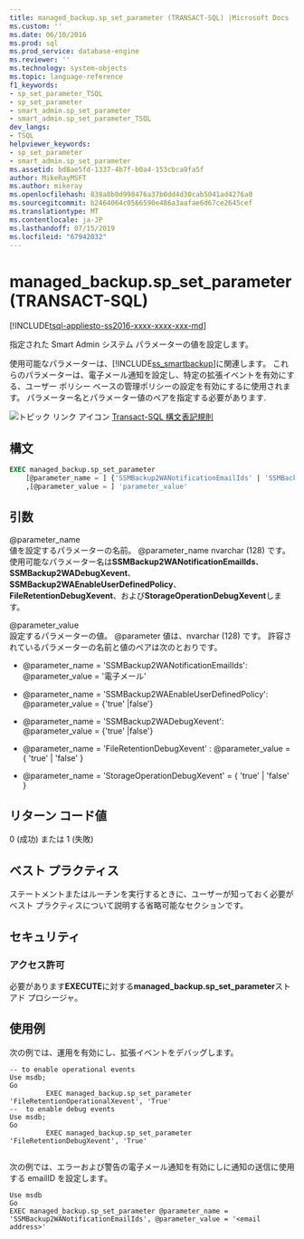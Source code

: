 ```yaml
---
title: managed_backup.sp_set_parameter (TRANSACT-SQL) |Microsoft Docs
ms.custom: ''
ms.date: 06/10/2016
ms.prod: sql
ms.prod_service: database-engine
ms.reviewer: ''
ms.technology: system-objects
ms.topic: language-reference
f1_keywords:
- sp_set_parameter_TSQL
- sp_set_parameter
- smart_admin.sp_set_parameter
- smart_admin.sp_set_parameter_TSQL
dev_langs:
- TSQL
helpviewer_keywords:
- sp_set_parameter
- smart_admin.sp_set_parameter
ms.assetid: bd8ae5fd-1337-4b7f-b0a4-153cbca9fa5f
author: MikeRayMSFT
ms.author: mikeray
ms.openlocfilehash: 838a8b0d998476a37b0dd4d30cab5041ad4276a0
ms.sourcegitcommit: b2464064c0566590e486a3aafae6d67ce2645cef
ms.translationtype: MT
ms.contentlocale: ja-JP
ms.lasthandoff: 07/15/2019
ms.locfileid: "67942032"
---
```

# <a name="managedbackupspsetparameter-transact-sql"></a>managed_backup.sp_set_parameter (TRANSACT-SQL)
[!INCLUDE[tsql-appliesto-ss2016-xxxx-xxxx-xxx-md](../../includes/tsql-appliesto-ss2016-xxxx-xxxx-xxx-md.md)]

  指定された Smart Admin システム パラメーターの値を設定します。  
  
 使用可能なパラメーターは、[!INCLUDE[ss_smartbackup](../../includes/ss-smartbackup-md.md)]に関連します。 これらのパラメーターは、電子メール通知を設定し、特定の拡張イベントを有効にする、ユーザー ポリシー ベースの管理ポリシーの設定を有効にするに使用されます。 パラメーター名とパラメーター値のペアを指定する必要があります.  

  
 ![トピック リンク アイコン](../../database-engine/configure-windows/media/topic-link.gif "トピック リンク アイコン") [Transact-SQL 構文表記規則](../../t-sql/language-elements/transact-sql-syntax-conventions-transact-sql.md)  
  
## <a name="syntax"></a>構文  
  
```sql  
EXEC managed_backup.sp_set_parameter   
    [@parameter_name = ] {'SSMBackup2WANotificationEmailIds' | 'SSMBackup2WAEnableUserDefinedPolicy' | 'SSMBackup2WADebugXevent' | 'FileRetentionDebugXevent' | 'StorageOperationDebugXevent'}  
    ,[@parameter_value = ] 'parameter_value'  
```  
  
##  <a name="Arguments"></a> 引数  
 @parameter_name  
 値を設定するパラメーターの名前。 @parameter_name nvarchar (128) です。 使用可能なパラメーター名は**SSMBackup2WANotificationEmailIds**、 **SSMBackup2WADebugXevent**、 **SSMBackup2WAEnableUserDefinedPolicy**、 **FileRetentionDebugXevent**、および**StorageOperationDebugXevent**します。  
  
 @parameter_value  
 設定するパラメーターの値。 @parameter 値は、nvarchar (128) です。  許容されているパラメーターの名前と値のペアは次のとおりです。  
  
-   @parameter_name = 'SSMBackup2WANotificationEmailIds': @parameter_value = '電子メール'  
  
-   @parameter_name = 'SSMBackup2WAEnableUserDefinedPolicy': @parameter_value = {'true' |false'}  
  
-   @parameter_name = 'SSMBackup2WADebugXevent': @parameter_value = {'true' |false'}  
  
-   @parameter_name = 'FileRetentionDebugXevent' : @parameter_value  = { 'true' | 'false' }  
  
-   @parameter_name = 'StorageOperationDebugXevent' = { 'true' | 'false' }  
  
## <a name="return-code-value"></a>リターン コード値  
 0 (成功) または 1 (失敗)  
  
## <a name="best-practices"></a>ベスト プラクティス  
 ステートメントまたはルーチンを実行するときに、ユーザーが知っておく必要がベスト プラクティスについて説明する省略可能なセクションです。  
  
## <a name="security"></a>セキュリティ  
  
### <a name="permissions"></a>アクセス許可  
 必要があります**EXECUTE**に対する**managed_backup.sp_set_parameter**ストアド プロシージャ。  
  
## <a name="examples"></a>使用例  
 次の例では、運用を有効にし、拡張イベントをデバッグします。  
  
```  
-- to enable operational events  
Use msdb;  
Go  
         EXEC managed_backup.sp_set_parameter 'FileRetentionOperationalXevent', 'True'  
--  to enable debug events  
Use msdb;  
Go  
         EXEC managed_backup.sp_set_parameter 'FileRetentionDebugXevent', 'True'  
  
```  
  
 次の例では、エラーおよび警告の電子メール通知を有効にしに通知の送信に使用する emailID を設定します。  
  
```  
Use msdb  
Go  
EXEC managed_backup.sp_set_parameter @parameter_name = 'SSMBackup2WANotificationEmailIds', @parameter_value = '<email address>'  
  
```  
  
  
